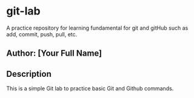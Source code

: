# git-lab
A practice repository for learning fundamental for git and gitHub such as add, commit, push, pull, etc.

## Author: [Your Full Name]

## Description
This is a simple Git lab to practice basic Git and Github commands.
